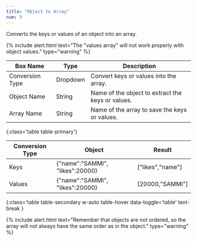 ```yaml
---
title: "Object to Array"
num: 9
---
```


Converts the keys or values of an object into an array.

{% include alert.html text="The "values array" will not work properly with object values." type="warning" %}

| Box Name | Type | Description |
|-------|--------|--------
|Conversion Type	| Dropdown | Convert keys or values into the array.
|Object Name	| String | Name of the object to extract the keys or values.
|Array Name	| String | Name of the array to save the keys or values.
{:class='table table-primary'}

| Conversion Type | Object | Result | 
|-------|--------|--------
|Keys| {"name":"SAMMI", "likes":20000} | ["likes","name"]
|Values| {"name":"SAMMI", "likes":20000} | [20000,"SAMMI"]
{:class='table table-secondary w-auto table-hover data-toggle='table' text-break }

{% include alert.html text="Remember that objects are not ordered, so the array will not always have the same order as in the object." type="warning" %}
